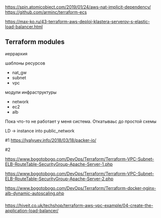 https://spin.atomicobject.com/2019/01/24/aws-nat-implicit-dependency/
https://github.com/arminc/terraform-ecs

https://max-ko.ru/43-terraform-aws-deploj-klastera-serverov-s-elastic-load-balancer.html

## Terraform modules 


иеррархия

шаблоны ресурсов
- nat_gw
- subnet
- vpc

модули инфраструктуры
- network
- ec2
- alb

Пока что-то не работает у меня система. Откатываьс до простой схемы 

LD -> instance into public_network

#1
https://lyalyuev.info/2018/03/18/packer-io/

#2

https://www.bogotobogo.com/DevOps/Terraform/Terraform-VPC-Subnet-ELB-RouteTable-SecurityGroup-Apache-Server-1.php

https://www.bogotobogo.com/DevOps/Terraform/Terraform-VPC-Subnet-ELB-RouteTable-SecurityGroup-Apache-Server-2.php

https://www.bogotobogo.com/DevOps/Terraform/Terraform-docker-nginx-alb-dynamic-autoscaling.php


###
https://hiveit.co.uk/techshop/terraform-aws-vpc-example/04-create-the-application-load-balancer/